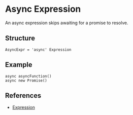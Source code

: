 # Async Expression

An async expression skips awaiting for a promise to resolve.

## Structure

```grammar
AsyncExpr = 'async' Expression
```

## Example

```syntek
async asyncFunction()
async new Promise()
```

## References

- [Expression](/spec/grammar/syntactic/expressions/)
